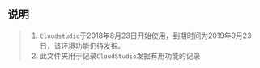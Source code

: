 ## 说明
> 1. `Cloudstudio`于2018年8月23日开始使用，到期时间为2019年9月23日，该环境功能仍待发掘。 
> 2. 此文件夹用于记录`CloudStudio`发掘有用功能的记录

